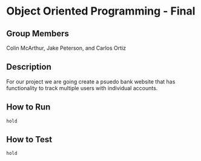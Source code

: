 # Object Oriented Programming - Final

## Group Members
Colin McArthur, Jake Peterson, and Carlos Ortiz

## Description
For our project we are going create a psuedo bank website that has functionality to track multiple
users with individual accounts.

## How to Run
```hold```


## How to Test

```hold```